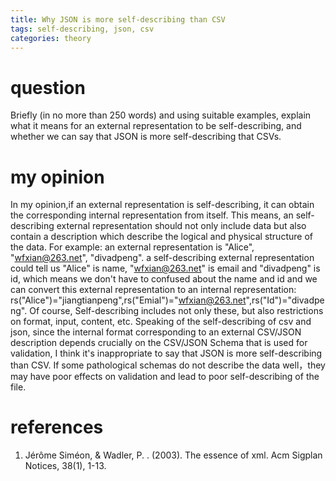 ```yaml
---
title: Why JSON is more self-describing than CSV
tags: self-describing, json, csv
categories: theory
---
```


# question
Briefly (in no more than 250 words) and using suitable examples, explain what it means for an external representation to be self-describing, and whether we can say that JSON is more self-describing that CSVs.

# my opinion
In my opinion,if an external representation is self-describing, it can obtain the corresponding internal representation from itself. This means, an self-describing external representation should not only include data but also contain a description which describe the logical and physical structure of the data. 
For example: 
an external representation is "Alice", "wfxian@263.net", "divadpeng". a self-describing external representation could tell us "Alice" is name, "wfxian@263.net" is email and "divadpeng" is id, which means we don't have to confused about the name and id and we can convert this external representation to an internal representation: rs("Alice")="jiangtianpeng",rs("Emial")="wfxian@263.net",rs("Id")="divadpeng". Of course, Self-describing includes not only these, but also restrictions on format, input, content, etc.
Speaking of the self-describing of csv and json, since the internal format corresponding to an external CSV/JSON description depends crucially on the CSV/JSON Schema that is used for validation, I think it's inappropriate to say that JSON is more self-describing than CSV.
If some pathological schemas do not describe the data well，they may have poor effects on validation and lead to poor self-describing of the file.

# references
1. Jérôme Siméon, & Wadler, P. . (2003). The essence of xml. Acm Sigplan Notices, 38(1), 1-13.
